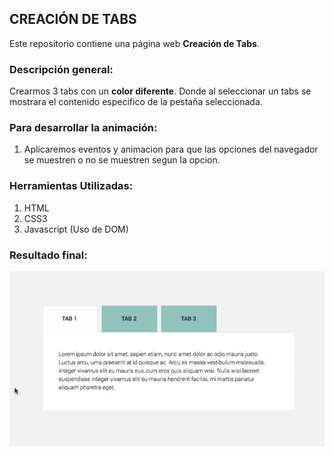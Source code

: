 ## CREACIÓN DE TABS

Este repositorio contiene una página web **Creación de Tabs**.

### Descripción general:
Crearmos 3 tabs con un **color diferente**. Donde al seleccionar un tabs se mostrara el contenido especifico de la pestaña seleccionada.

### Para desarrollar la animación:
1. Aplicaremos eventos y animacion para que las opciones del navegador se muestren o no se muestren segun la opcion.

### Herramientas Utilizadas:
1. HTML
2. CSS3
3. Javascript (Uso de DOM)

### Resultado final:
![recursos](assets/images/tabsfinal.gif)